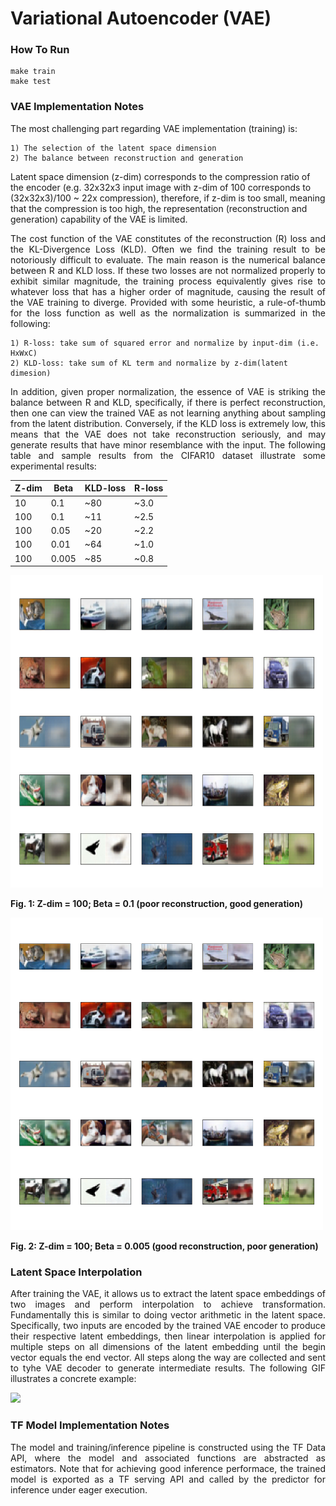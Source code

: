 # Variational Autoencoder (VAE)

### How To Run
```make
make train
make test
```

### VAE Implementation Notes
<p align="justify">
The most challenging part regarding VAE implementation (training) is: 

	1) The selection of the latent space dimension
	2) The balance between reconstruction and generation
	

Latent space dimension (z-dim) corresponds to the compression ratio of the encoder (e.g. 32x32x3 input image with z-dim of 100 corresponds to (32x32x3)/100 ~ 22x compression), therefore, if z-dim is too small, meaning that the compression is too high, the representation (reconstruction and generation) capability of the VAE is limited.
</p>

<p align="justify">
The cost function of the VAE constitutes of the reconstruction (R) loss and the KL-Divergence Loss (KLD). Often we find the training result to be notoriously difficult to evaluate. The main reason is the numerical balance between R and KLD loss. If these two losses are not normalized properly to exhibit similar magnitude, the training process equivalently gives rise to whatever loss that has a higher order of magnitude, causing the result of the VAE training to diverge. Provided with some heuristic, a rule-of-thumb for the loss function as well as the normalization is summarized in the following:
</p>

	1) R-loss: take sum of squared error and normalize by input-dim (i.e. HxWxC)
	2) KLD-loss: take sum of KL term and normalize by z-dim(latent dimesion) 

<p align="justify">
In addition, given proper normalization, the essence of VAE is striking the balance between R and KLD, specifically, if there is perfect reconstruction, then one can view the trained VAE as not learning anything about sampling from the latent distribution. Conversely, if the KLD loss is extremely low, this means that the VAE does not take reconstruction seriously, and may generate results that have minor resemblance with the input. The following table and sample results from the CIFAR10 dataset illustrate some experimental results:
</p>

|Z-dim   |Beta   |KLD-loss   |R-loss   |
|-----------|----------|---------------|-----------|
|10        |0.1     |~80         |~3.0    |
|100      |0.1     |~11          |~2.5   |
|100      |0.05   |~20          |~2.2   |
|100      |0.01   |~64          |~1.0   |
|100      |0.005  |~85         |~0.8   |

<img src="./imgs/z_100_b_1e-1_epoch_50.png" width="500" height="500">

**Fig. 1: Z-dim = 100; Beta = 0.1 (poor reconstruction, good generation)**

<img src="./imgs/z_100_b_5e-3_epoch_50.png" width="500" height="500">

**Fig. 2: Z-dim = 100; Beta = 0.005 (good reconstruction, poor generation)**

### Latent Space Interpolation
<p align="justify">
After training the VAE, it allows us to extract the latent space embeddings of two images and perform interpolation to achieve transformation. Fundamentally this is similar to doing vector arithmetic in the latent space. Specifically, two inputs are encoded by the trained VAE encoder to produce their respective latent embeddings, then linear interpolation is applied for multiple steps on all dimensions of the latent embedding until the begin vector equals the end vector. All steps along the way are collected and sent to tyhe VAE decoder to generate intermediate results. The following GIF illustrates a concrete example:
</p>

<img src="./imgs/latent_interpolation.gif">


### TF Model Implementation Notes
<p align="justify">
The model and training/inference pipeline is constructed using the TF Data API, where the model and associated functions are abstracted as estimators. Note that for achieving good inference performace, the trained model is exported as a TF serving API and called by the predictor for inference under eager execution.
</p>
